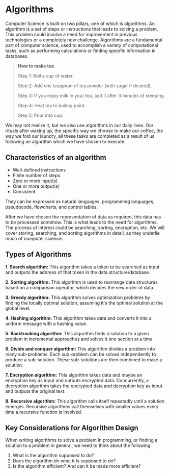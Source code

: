 # Algorithms

Computer Science is built on two pillars, one of which is algorithms. An algorithm is a set of steps or instructions that leads to solving a problem. This problem could involve a need for improvement in previous technologies or a completely new challenge. Algorithms are a fundamental part of computer science, used to accomplish a variety of computational tasks, such as performing calculations or finding specific information in databases.

> **How to make tea**
>
> Step 1: Boil a cup of water.
>
> Step 2: Add one teaspoon of tea powder (with sugar if desired).
>
> Step 3: If you enjoy milk in your tea, add it after 3 minutes of steeping.
>
> Step 4: Heat tea to boiling point.
>
> Step 5: Pour into cup.

We may not realize it, but we also use algorithms in our daily lives. Our rituals after waking up, the specific way we choose to make our coffee, the way we fold our laundry, all these tasks are completed as a result of us following an algorithm which we have chosen to execute.

## Characteristics of an algorithm
* Well-defined instructions
* Finite number of steps
* Zero or more input(s)
* One or more output(s)
* Consistent

They can be expressed as natural languages, programming languages, pseudocode, flowcharts, and control tables.

After we have chosen the representation of data as required, this data has to be processed somehow. This is what leads to the need for algorithms. The process of interest could be searching, sorting, encryption, etc. We will cover storing, searching, and sorting algorithms in detail, as they underlie much of computer science.

## Types of Algorithms

**1. Search algorithm:** This algorithm takes a token to be searched as input and outputs the address of that token in the data structure/database.

**2. Sorting algorithm:** This algorithm is used to rearrange data structures based on a comparison operator, which decides the new order of data.

**3. Greedy algorithm:** This algorithm solves optimization problems by finding the locally optimal solution, assuming it's the optimal solution at the global level.

**4. Hashing algorithm:** This algorithm takes data and converts it into a uniform message with a hashing value.

**5. Backtracking algorithm:** This algorithm finds a solution to a given problem in incremental approaches and solves it one section at a time.

**6. Divide and conquer algorithm:** This algorithm divides a problem into many sub-problems. Each sub-problem can be solved independently to produce a sub-solution. These sub-solutions are then combined to make a solution.

**7. Encryption algorithm:** This algorithm takes data and maybe an encryption key as input and outputs encrypted data. Concurrently, a decryption algorithm takes the encrypted data and decryption key as input and outputs the original text.

**8. Recursive algorithm:** This algorithm calls itself repeatedly until a solution emerges. Recursive algorithms call themselves with smaller values every time a recursive function is involved.


## Key Considerations for Algorithm Design

When writing algorithms to solve a problem in programming, or finding a solution to a problem in general, we need to think about the following:

1. What is the algorithm supposed to do?
2. Does the algorithm do what it is supposed to do?
3. Is the algorithm efficient? And can it be made more efficient?